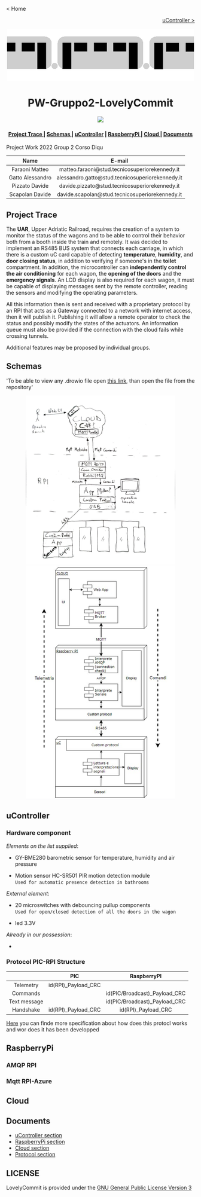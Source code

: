 < Home

[<p align="right">uController ></p>](./PIC/README.md)

<!--![Train gif](./Images/train.gif)-->
<p align="center"><img src="Images/train.gif" alt="Train gif" width="500" height="auto"/></p>

**<h1 align="center">PW-Gruppo2-LovelyCommit</h1>**

<p align="center">
    <a href="./LICENSE"><img src="https://img.shields.io/badge/License-GPLv3-blue.svg"></a>
</p>

<div align="center">  
<h4>
    <a href="#project-trace"> Project Trace </a>
  | <a href="#schemas"> Schemas </a>
  | <a href="#ucontroller"> uController</a>
  | <a href="#raspberrypi"> RaspberryPi </a>
  | <a href="#cloud"> Cloud </a>
  | <a href="#documents"> Documents </a>
</h4>
</div>
Project Work 2022 Group 2 Corso Diqu

<div  align="center">
<table>
<thead>

<tr>
<th style="text-align:center">Name</th>
<th style="text-align:center">E-mail</th>
</tr>

</thead>
<tbody>

<tr>
<td style="text-align:center">Faraoni Matteo</td>
<td style="text-align:center">matteo.faraoni@stud.tecnicosuperiorekennedy.it</td>
</tr>
    
<tr>
<td style="text-align:center">Gatto Alessandro</td>
<td style="text-align:center">alessandro.gatto@stud.tecnicosuperiorekennedy.it</td>
</tr>
    
<tr>
<td style="text-align:center">Pizzato Davide</td>
<td style="text-align:center">davide.pizzato@stud.tecnicosuperiorekennedy.it</td>
</tr>
   
<tr>
<td style="text-align:center">Scapolan Davide</td>
<td style="text-align:center">davide.scapolan@stud.tecnicosuperiorekennedy.it</td>
</tr>
    
</table>
</div>

## **Project Trace**

The **UAR**, Upper Adriatic Railroad, requires the creation of a system to monitor the status of the wagons and to be able to control their behavior both from a booth inside the train and remotely.
It was decided to implement an RS485 BUS system that connects each carriage, in which there is a custom uC card capable of detecting **temperature**, **humidity**, and **door closing status**, in addition to verifying if someone's in the **toilet** compartment.
In addition, the microcontroller can **independently control the air conditioning** for each wagon, the **opening of the doors** and the **emergency signals**. An LCD display is also required for each wagon, it must be capable of displaying messages sent by the remote controller, reading the sensors and modifying the operating parameters.

All this information then is sent and received with a proprietary protocol by an RPI that acts as a Gateway connected to a network with internet access, then it will publish it. Publishing it will allow a remote operator to check the status and possibly modify the states of the actuators.
An information queue must also be provided if the connection with the cloud fails while crossing tunnels.

Additional features may be proposed by individual groups.

## **Schemas**

'To be able to view any .drowio file open [this link](https://draw.io), than open the file from the repository'

<!-- |![Flow schema of the system](./Images/FlowSchema.jpg)|
|-|-->
<div align="center">  
<img src="./Images/FlowSchema.jpg " 
     alt="Flow Schema"
     width="400" 
     height="auto" />
<img src="./Images/StructureSchema.jpg " 
     alt="Structure Schema"
     width="400" 
     height="auto" />
</div>

## **uController**

### **Hardware component**

*Elements on the list supplied*:

* GY-BME280 barometric sensor for temperature, humidity and air pressure

* Motion sensor HC-SR501 PIR motion detection module  
 `Used for automatic presence detection in bathrooms` 

*External element*:

* 20 microswitches with debouncing pullup components  
 `Used for open/closed detection of all the doors in the wagon`

* led 3.3V

*Already in our possession*:

* 

### **Protocol PIC-RPI Structure**

<div  align="center">
<table>
<thead>

<tr>
<th style="text-align:center"></th>
<th style="text-align:center">PIC</th>
<th style="text-align:center">RaspberryPI</th>
</tr>

</thead>
<tbody>

<tr>
<td style="text-align:center">Telemetry</td>
<td style="text-align:center">id(RPI)_Payload_CRC</td>
<td style="text-align:center"></td>
</tr>

<tr>
<td style="text-align:center">Commands</td>
<td style="text-align:center"></td>
<td style="text-align:center">id(PIC/Broadcast)_Payload_CRC</td>
</tr>

<tr>
<td style="text-align:center">Text message</td>
<td style="text-align:center"></td>
<td style="text-align:center">id(PIC/Broadcast)_Payload_CRC</td>
</tr>

<tr>
<td style="text-align:center">Handshake</td>
<td style="text-align:center">id(RPI)_Payload_CRC</td>
<td style="text-align:center">id(RPI)_Payload_CRC</td>
</tr>

</tbody>
</table>
</div>

[Here](./Protocol/README.md) you can finde more specification about how does this protocl works and wor does it has been developped

## **RaspberryPi**

### **AMQP RPI**

### **Mqtt RPI-Azure**

## **Cloud**

## **Documents**

* [uController section](./PIC/)
* [RaspberryPi section](./RPI/)
* [Cloud section](./Cloud/)
* [Protocol section](./Protocol/)

## **LICENSE**

LovelyCommit is provided under the [GNU General Public License Version 3](./LICENSE)
